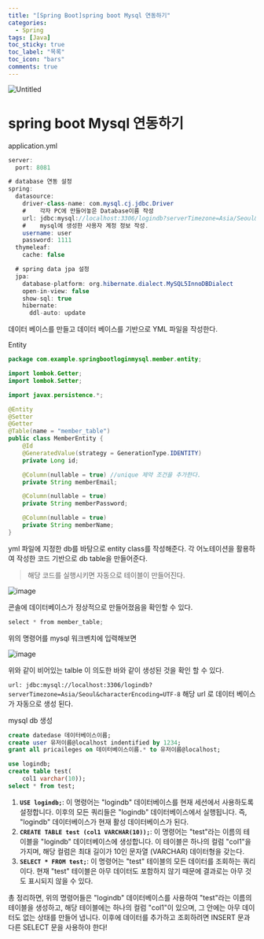 ```yaml
---
title: "[Spring Boot]spring boot Mysql 연동하기"
categories:
  - Spring
tags: [Java]
toc_sticky: true
toc_label: "목록"
toc_icon: "bars"
comments: true
---
```


![Untitled](https://tecoble.techcourse.co.kr/static/f11e41fcb46e962e898e8816ba02d5f5/6050d/spring.png)

# spring boot Mysql 연동하기

application.yml

```java
server:
  port: 8081

# database 연동 설정
spring:
  datasource:
    driver-class-name: com.mysql.cj.jdbc.Driver
    #    각자 PC에 만들어놓은 Database이름 작성
    url: jdbc:mysql://localhost:3306/logindb?serverTimezone=Asia/Seoul&characterEncoding=UTF-8
    #    mysql에 생성한 사용자 계정 정보 작성.
    username: user
    password: 1111
  thymeleaf:
    cache: false

  # spring data jpa 설정
  jpa:
    database-platform: org.hibernate.dialect.MySQL5InnoDBDialect
    open-in-view: false
    show-sql: true
    hibernate:
      ddl-auto: update
```

데이터 베이스를 만들고 데이터 베이스를 기반으로 YML 파일을 작성한다.

Entity

```java
package com.example.springbootloginmysql.member.entity;

import lombok.Getter;
import lombok.Setter;

import javax.persistence.*;

@Entity
@Setter
@Getter
@Table(name = "member_table")
public class MemberEntity {
    @Id
    @GeneratedValue(strategy = GenerationType.IDENTITY)
    private Long id;

    @Column(nullable = true) //unique 제약 조건을 추가한다.
    private String memberEmail;

    @Column(nullable = true)
    private String memberPassword;

    @Column(nullable = true)
    private String memberName;
}
```

yml 파일에 지정한 db를 바탕으로 entity class를 작성해준다.
각 어노테이션을 활용하여 작성한 코드 기반으로 db table을 만들어준다.

> 해당 코드를 실행시키면 자동으로 테이블이 만들어진다.

![image](https://github.com/solfany/solfany.github.io/assets/123814718/3c82cce8-a243-4dc8-97f3-58774e260825)

콘솔에 데이터베이스가 정상적으로 만들어졌음을 확인할 수 있다.

```java
select * from member_table;
```

위의 명령어를 mysql 워크벤치에 입력해보면

![image](https://github.com/solfany/solfany.github.io/assets/123814718/efb78aec-8c78-4059-a2da-abc273924905)

위와 같이 비어있는 talble 이 의도한 바와 같이 생성된 것을 확인 할 수 있다.

`url: jdbc:mysql://localhost:3306/logindb?serverTimezone=Asia/Seoul&characterEncoding=UTF-8`
해당 url 로 데이터 베이스가 자동으로 생성 된다.

mysql db 생성

```sql
create datedase 데이터베이스이름;
create user 유저이름@localhost indentified by 1234;
grant all pricaileges on 데이터베이스이름.* to 유저이름@localhost;
```

```sql
use logindb;
create table test(
	col1 varchar(10));
select * from test;
```

1. **`USE logindb;`**: 이 명령어는 "logindb" 데이터베이스를 현재 세션에서 사용하도록 설정합니다. 이후의 모든 쿼리들은 "logindb" 데이터베이스에서 실행됩니다. 즉, "logindb" 데이터베이스가 현재 활성 데이터베이스가 된다.
2. **`CREATE TABLE test (col1 VARCHAR(10));`**: 이 명령어는 "test"라는 이름의 테이블을 "logindb" 데이터베이스에 생성합니다. 이 테이블은 하나의 컬럼 "col1"을 가지며, 해당 컬럼은 최대 길이가 10인 문자열 (VARCHAR) 데이터형을 갖는다.
3. **`SELECT * FROM test;`**: 이 명령어는 "test" 테이블의 모든 데이터를 조회하는 쿼리이다. 현재 "test" 테이블은 아무 데이터도 포함하지 않기 때문에 결과로는 아무 것도 표시되지 않을 수 있다.

총 정리하면, 위의 명령어들은 "logindb" 데이터베이스를 사용하여 "test"라는 이름의 테이블을 생성하고, 해당 테이블에는 하나의 컬럼 "col1"이 있으며, 그 안에는 아무 데이터도 없는 상태를 만들어 냅니다. 이후에 데이터를 추가하고 조회하려면 INSERT 문과 다른 SELECT 문을 사용하야 한다!
